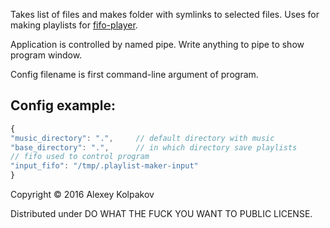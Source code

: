 Takes list of files and makes folder with symlinks to selected files. Uses for making playlists for [fifo-player](https://github.com/alhimik45/fifo-player).

Application is controlled by named pipe. Write anything to pipe to show program window.

Config filename is first command-line argument of program.

Config example:
---------------

```javascript
{
"music_directory": ".", 	// default directory with music
"base_directory": ".", 		// in which directory save playlists
// fifo used to control program
"input_fifo": "/tmp/.playlist-maker-input"
}
```

Copyright © 2016 Alexey Kolpakov

Distributed under DO WHAT THE FUCK YOU WANT TO PUBLIC LICENSE.

